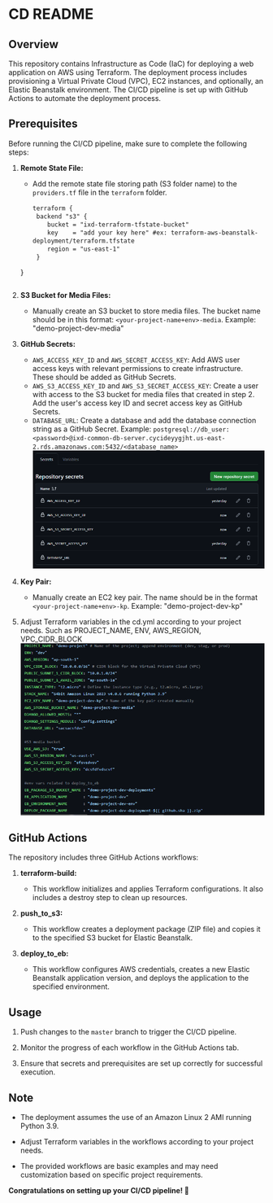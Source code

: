 # CD README

## Overview

This repository contains Infrastructure as Code (IaC) for deploying a web application on AWS using Terraform. The deployment process includes provisioning a Virtual Private Cloud (VPC), EC2 instances, and optionally, an Elastic Beanstalk environment. The CI/CD pipeline is set up with GitHub Actions to automate the deployment process.

## Prerequisites

Before running the CI/CD pipeline, make sure to complete the following steps:

1. **Remote State File:**
   - Add the remote state file storing path (S3 folder name) to the `providers.tf` file in the `terraform` folder.
     ```hcl
     terraform {
      backend "s3" {
         bucket = "ixd-terraform-tfstate-bucket"
         key    = "add your key here" #ex: terraform-aws-beanstalk-deployment/terraform.tfstate
         region = "us-east-1"
      }
   }
     ```

2. **S3 Bucket for Media Files:**
   - Manually create an S3 bucket to store media files. The bucket name should be in this format: `<your-project-name+env>-media`. Example: "demo-project-dev-media"

3. **GitHub Secrets:**
   - `AWS_ACCESS_KEY_ID` and `AWS_SECRET_ACCESS_KEY`: Add AWS user access keys with relevant permissions to create infrastructure. These should be added as GitHub Secrets.
   - `AWS_S3_ACCESS_KEY_ID` and `AWS_S3_SECRET_ACCESS_KEY`: Create a user with access to the S3 bucket for media files that created in step 2. Add the user's access key ID and secret access key as GitHub Secrets.
   - `DATABASE_URL`: Create a database and add the database connection string as a GitHub Secret. Example: `postgresql://db_user:<password>@ixd-common-db-server.cycideyygjht.us-east-2.rds.amazonaws.com:5432/<database_name>`
![Alt text](secrets.png)

4. **Key Pair:**
   - Manually create an EC2 key pair. The name should be in the format `<your-project-name+env>-kp`. Example: "demo-project-dev-kp"

5. Adjust Terraform variables in the cd.yml according to your project needs. Such as PROJECT_NAME, ENV, AWS_REGION, VPC_CIDR_BLOCK
![Alt text](env-vars.png)

## GitHub Actions

The repository includes three GitHub Actions workflows:

1. **terraform-build:**
   - This workflow initializes and applies Terraform configurations. It also includes a destroy step to clean up resources.

2. **push_to_s3:**
   - This workflow creates a deployment package (ZIP file) and copies it to the specified S3 bucket for Elastic Beanstalk.

3. **deploy_to_eb:**
   - This workflow configures AWS credentials, creates a new Elastic Beanstalk application version, and deploys the application to the specified environment.

## Usage

1. Push changes to the `master` branch to trigger the CI/CD pipeline.

2. Monitor the progress of each workflow in the GitHub Actions tab.

3. Ensure that secrets and prerequisites are set up correctly for successful execution.

## Note

- The deployment assumes the use of an Amazon Linux 2 AMI running Python 3.9.

- Adjust Terraform variables in the workflows according to your project needs.

- The provided workflows are basic examples and may need customization based on specific project requirements.

**Congratulations on setting up your CI/CD pipeline! 🚀**
